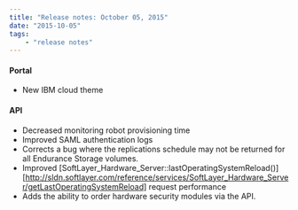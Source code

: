 ```yaml
---
title: "Release notes: October 05, 2015"
date: "2015-10-05"
tags:
    - "release notes"
---
```


#### Portal
+ New IBM cloud theme

#### API
+ Decreased monitoring robot provisioning time
+ Improved SAML authentication logs
+ Corrects a bug where the replications schedule may not be returned for all Endurance Storage volumes.
+ Improved [SoftLayer_Hardware_Server::lastOperatingSystemReload()][http://sldn.softlayer.com/reference/services/SoftLayer_Hardware_Server/getLastOperatingSystemReload] request performance
+ Adds the ability to order hardware security modules via the API.
